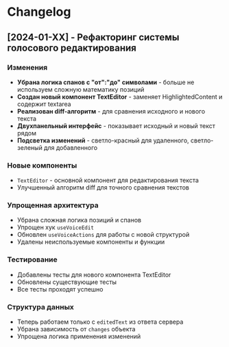 # Changelog

## [2024-01-XX] - Рефакторинг системы голосового редактирования

### Изменения
- **Убрана логика спанов с "от":"до" символами** - больше не используем сложную математику позиций
- **Создан новый компонент TextEditor** - заменяет HighlightedContent и содержит textarea
- **Реализован diff-алгоритм** - для сравнения исходного и нового текста
- **Двухпанельный интерфейс** - показывает исходный и новый текст рядом
- **Подсветка изменений** - светло-красный для удаленного, светло-зеленый для добавленного

### Новые компоненты
- `TextEditor` - основной компонент для редактирования текста
- Улучшенный алгоритм diff для точного сравнения текстов

### Упрощенная архитектура
- Убрана сложная логика позиций и спанов
- Упрощен хук `useVoiceEdit`
- Обновлен `useVoiceActions` для работы с новой структурой
- Удалены неиспользуемые компоненты и функции

### Тестирование
- Добавлены тесты для нового компонента TextEditor
- Обновлены существующие тесты
- Все тесты проходят успешно

### Структура данных
- Теперь работаем только с `editedText` из ответа сервера
- Убрана зависимость от `changes` объекта
- Упрощена логика применения изменений 